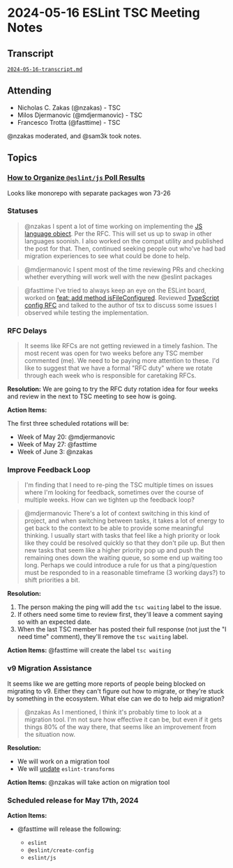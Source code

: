 # 2024-05-16 ESLint TSC Meeting Notes

## Transcript

[`2024-05-16-transcript.md`](2024-05-16-transcript.md)

## Attending

- Nicholas C. Zakas (@nzakas) - TSC
- Milos Djermanovic (@mdjermanovic) - TSC
- Francesco Trotta (@fasttime) - TSC

@nzakas moderated, and @sam3k took notes.

## Topics

### [How to Organize `@eslint/js` Poll Results](https://github.com/eslint/eslint/discussions/18428)

Looks like monorepo with separate packages won 73-26

### Statuses

> @nzakas I spent a lot of time working on implementing the [JS language object](https://github.com/eslint/eslint/pull/18448). Per the RFC. This will set us up to swap in other languages soonish. I also worked on the compat utility and published the post for that. Then, continued seeking people out who've had bad migration experiences to see what could be done to help.

> @mdjermanovic I spent most of the time reviewing PRs and checking whether everything will work well with the new @eslint packages

> @fasttime I've tried to always keep an eye on the ESLint board, worked on [feat: add method isFileConfigured](https://github.com/eslint/rewrite/pull/7). Reviewed [TypeScript config RFC](https://github.com/eslint/rfcs/pull/117) and talked to the author of tsx to discuss some issues I observed while testing the implementation.

### RFC Delays

> It seems like RFCs are not getting reviewed in a timely fashion. The most recent was open for two weeks before any TSC member commented (me). We need to be paying more attention to these. I'd like to suggest that we have a formal "RFC duty" where we rotate through each week who is responsible for caretaking RFCs.

**Resolution:** We are going to try the RFC duty rotation idea for four weeks and review in the next to TSC meeting to see how is going.

**Action Items:** 

The first three scheduled rotations will be:

* Week of May 20: @mdjermanovic
* Week of May 27: @fasttime
* Week of June 3: @nzakas

### Improve Feedback Loop

> I'm finding that I need to re-ping the TSC multiple times on issues where I'm looking for feedback, sometimes over the course of multiple weeks. How can we tighten up the feedback loop?

> @mdjermanovic There's a lot of context switching in this kind of project, and when switching between tasks, it takes a lot of energy to get back to the context to be able to provide some meaningful thinking. I usually start with tasks that feel like a high priority or look like they could be resolved quickly so that they don't pile up. But then new tasks that seem like a higher priority pop up and push the remaining ones down the waiting queue, so some end up waiting too long. Perhaps we could introduce a rule for us that a ping/question must be responded to in a reasonable timeframe (3 working days?) to shift priorities a bit.

**Resolution:** 

1. The person making the ping will add the `tsc waiting` label to the issue.
2. If others need some time to review first, they'll leave a comment saying so with an expected date.
3. When the last TSC member has posted their full response (not just the "I need time" comment), they'll remove the `tsc waiting` label.

**Action Items:** @fasttime will create the label `tsc waiting`

### v9 Migration Assistance

It seems like we are getting more reports of people being blocked on migrating to v9. Either they can't figure out how to migrate, or they're stuck by something in the ecosystem. What else can we do to help aid migration?

> @nzakas As I mentioned, I think it's probably time to look at a migration tool. I'm not sure how effective it can be, but even if it gets things 80% of the way there, that seems like an improvement from the situation now.

**Resolution:** 

* We will work on a migration tool
* We will [update](https://github.com/eslint/eslint-transforms/issues/25) `eslint-transforms`

**Action Items:** @nzakas will take action on migration tool

### Scheduled release for May 17th, 2024

**Action Items:**

- @fasttime will release the following:

  - `eslint`
  - `@eslint/create-config`
  - `eslint/js`
